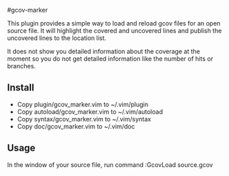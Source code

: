 #gcov-marker

This plugin provides a simple way to load and reload gcov files for an open
source file. It will highlight the covered and uncovered lines and publish
the uncovered lines to the location list.

It does not show you detailed information about the coverage at the moment so
you do not get detailed information like the number of hits or branches.

## Install

- Copy plugin/gcov_marker.vim to ~/.vim/plugin
- Copy autoload/gcov_marker.vim to ~/.vim/autoload
- Copy syntax/gcov_marker.vim to ~/.vim/syntax
- Copy doc/gcov_marker.vim to ~/.vim/doc

## Usage

In the window of your source file, run command
:GcovLoad source.gcov
